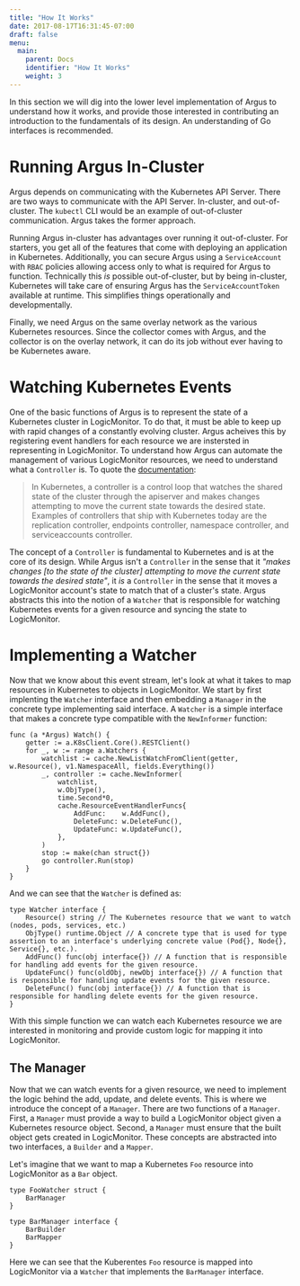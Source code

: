```yaml
---
title: "How It Works"
date: 2017-08-17T16:31:45-07:00
draft: false
menu:
  main:
    parent: Docs
    identifier: "How It Works"
    weight: 3
---
```


In this section we will dig into the lower level implementation of Argus to understand how it works, and provide those interested in contributing an introduction to the fundamentals of its design. An understanding of Go interfaces is recommended.

# Running Argus In-Cluster

Argus depends on communicating with the Kubernetes API Server. There are two ways to communicate with the API Server. In-cluster, and out-of-cluster. The `kubectl` CLI would be an example of out-of-cluster communication. Argus takes the former approach.

Running Argus in-cluster has advantages over running it out-of-cluster. For starters, you get all of the features that come with deploying an application in Kubernetes. Additionally, you can secure Argus using a `ServiceAccount` with `RBAC` policies allowing access only to what is required for Argus to function. Technically this _is_ possible out-of-cluster, but by being in-cluster, Kubernetes will take care of ensuring Argus has the `ServiceAccountToken` available at runtime. This simplifies things operationally and developmentally.

Finally, we need Argus on the same overlay network as the various Kubernetes resources. Since the collector comes with Argus, and the collector is on the overlay network, it can do its job without ever having to be Kubernetes aware.

# Watching Kubernetes Events

One of the basic functions of Argus is to represent the state of a Kubernetes cluster in LogicMonitor. To do that, it must be able to keep up with rapid changes of a constantly evolving cluster. Argus acheives this by registering event handlers for each resource we are instersted in representing in LogicMonitor. To understand how Argus can automate the management of various LogicMonitor resources, we need to understand what a `Controller` is. To quote the [documentation](https://kubernetes.io/docs/admin/kube-controller-manager/):

> In Kubernetes, a controller is a control loop that watches the shared state of the cluster through the apiserver and makes changes attempting to move the current state towards the desired state. Examples of controllers that ship with Kubernetes today are the replication controller, endpoints controller, namespace controller, and serviceaccounts controller.

The concept of a `Controller` is fundamental to Kubernetes and is at the core of its design. While Argus isn't a `Controller` in the sense that it _"makes changes [to the state of the cluster] attempting to move the current state towards the desired state"_, it _is_ a `Controller` in the sense that it moves a LogicMonitor account's state to match that of a cluster's state. Argus abstracts this into the notion of a `Watcher` that is responsible for watching Kubernetes events for a given resource and syncing the state to LogicMonitor.

# Implementing a Watcher

Now that we know about this event stream, let's look at what it takes to map resources in Kubernetes to objects in LogicMonitor. We start by first implenting the `Watcher` interface and then embedding a `Manager` in the concrete type implementing said interface. A `Watcher` is a simple interface that makes a concrete type compatible with the `NewInformer` function:

```
func (a *Argus) Watch() {
    getter := a.K8sClient.Core().RESTClient()
    for _, w := range a.Watchers {
        watchlist := cache.NewListWatchFromClient(getter, w.Resource(), v1.NamespaceAll, fields.Everything())
        _, controller := cache.NewInformer(
            watchlist,
            w.ObjType(),
            time.Second*0,
            cache.ResourceEventHandlerFuncs{
                AddFunc:    w.AddFunc(),
                DeleteFunc: w.DeleteFunc(),
                UpdateFunc: w.UpdateFunc(),
            },
        )
        stop := make(chan struct{})
        go controller.Run(stop)
    }
}
```

And we can see that the `Watcher` is defined as:

```
type Watcher interface {
    Resource() string // The Kubernetes resource that we want to watch (nodes, pods, services, etc.)
    ObjType() runtime.Object // A concrete type that is used for type assertion to an interface's underlying concrete value (Pod{}, Node{}, Service{}, etc.).
    AddFunc() func(obj interface{}) // A function that is responsible for handling add events for the given resource.
    UpdateFunc() func(oldObj, newObj interface{}) // A function that is responsible for handling update events for the given resource.
    DeleteFunc() func(obj interface{}) // A function that is responsible for handling delete events for the given resource.
}
```

With this simple function we can watch each Kubernetes resource we are interested in monitoring and provide custom logic for mapping it into LogicMonitor.

## The Manager

Now that we can watch events for a given resource, we need to implement the logic behind the add, update, and delete events. This is where we introduce the concept of a `Manager`. There are two functions of a `Manager`. First, a `Manager` must provide a way to build a LogicMonitor object given a Kubernetes resource object. Second, a `Manager` must ensure that the built object gets created in LogicMonitor. These concepts are abstracted into two interfaces, a `Builder` and a `Mapper`.

Let's imagine that we want to map a Kubernetes `Foo` resource into LogicMonitor as a `Bar` object.

```
type FooWatcher struct {
    BarManager
}

type BarManager interface {
    BarBuilder
    BarMapper
}
```

Here we can see that the Kuberentes `Foo` resource is mapped into LogicMonitor via a `Watcher` that implements the `BarManager` interface.
